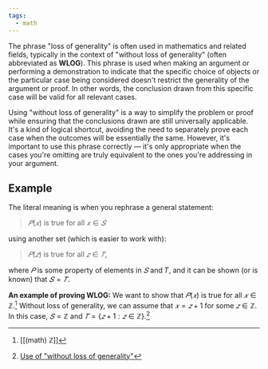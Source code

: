 ```yaml
---
tags:
  - math
---
```

The phrase "loss of generality" is often used in mathematics and related fields, typically in the context of "without loss of generality" (often abbreviated as **WLOG**). This phrase is used when making an argument or performing a demonstration to indicate that the specific choice of objects or the particular case being considered doesn't restrict the generality of the argument or proof. In other words, the conclusion drawn from this specific case will be valid for all relevant cases.

Using "without loss of generality" is a way to simplify the problem or proof while ensuring that the conclusions drawn are still universally applicable. It's a kind of logical shortcut, avoiding the need to separately prove each case when the outcomes will be essentially the same. However, it's important to use this phrase correctly — it's only appropriate when the cases you're omitting are truly equivalent to the ones you're addressing in your argument.

## Example

The literal meaning is when you rephrase a general statement:
> $𝑃(𝑥)$ is true for all $𝑥∈𝑆$

using another set (which is easier to work with):
> $𝑃(𝑧)$ is true for all $𝑧∈𝑇$,

where $𝑃$ is some property of elements in $𝑆$ and 𝑇, and it can be shown (or is known) that $𝑆=𝑇$.

**An example of proving WLOG:**
We want to show that $𝑃(𝑥)$ is true for all $𝑥∈ℤ$.[^2] Without loss of generality, we can assume that $𝑥=𝑧+1$ for some $𝑧∈ℤ$. In this case, $𝑆=ℤ$ and $𝑇=\{𝑧+1:𝑧∈ℤ\}.$[^1]

[^1]: [Use of "without loss of generality"](https://math.stackexchange.com/questions/129137/use-of-without-loss-of-generality)
[^2]: [[(math) ℤ]]